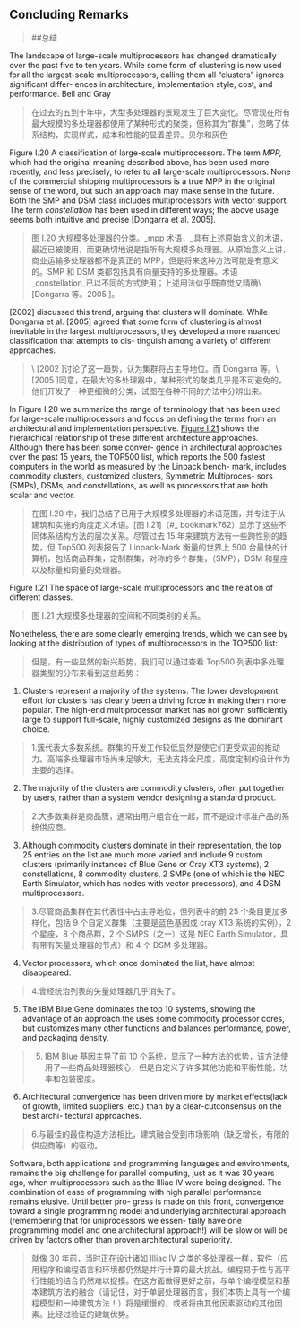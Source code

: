 ## Concluding Remarks

> ##总结

The landscape of large-scale multiprocessors has changed dramatically over the past five to ten years. While some form of clustering is now used for all the largest-scale multiprocessors, calling them all “clusters” ignores significant differ- ences in architecture, implementation style, cost, and performance. Bell and Gray

> 在过去的五到十年中，大型多处理器的景观发生了巨大变化。尽管现在所有最大规模的多处理器都使用了某种形式的聚类，但称其为“群集”，忽略了体系结构，实现样式，成本和性能的显着差异。贝尔和灰色

Figure I.20 A classification of large-scale multiprocessors. The term _MPP,_ which had the original meaning described above, has been used more recently, and less precisely, to refer to all large-scale multiprocessors. None of the commercial shipping multiprocessors is a true MPP in the original sense of the word, but such an approach may make sense in the future. Both the SMP and DSM class includes multiprocessors with vector support. The term _constellation_ has been used in different ways; the above usage seems both intuitive and precise \[Dongarra et al. 2005\].

> 图 I.20 大规模多处理器的分类。_mpp 术语，_具有上述原始含义的术语，最近已被使用，而更确切地说是指所有大规模多处理器。从原始意义上讲，商业运输多处理器都不是真正的 MPP，但是将来这种方法可能是有意义的。SMP 和 DSM 类都包括具有向量支持的多处理器。术语_constellation_已以不同的方式使用；上述用法似乎既直觉又精确\ [Dongarra 等。2005 \]。

\[2002\] discussed this trend, arguing that clusters will dominate. While Dongarra et al. \[2005\] agreed that some form of clustering is almost inevitable in the largest multiprocessors, they developed a more nuanced classification that attempts to dis- tinguish among a variety of different approaches.

> \ [2002 \]讨论了这一趋势，认为集群将占主导地位。而 Dongarra 等。\ [2005 \]同意，在最大的多处理器中，某种形式的聚类几乎是不可避免的，他们开发了一种更细微的分类，试图在各种不同的方法中分辨出来。

In Figure I.20 we summarize the range of terminology that has been used for large-scale multiprocessors and focus on defining the terms from an architectural and implementation perspective. [Figure I.21](#_bookmark762) shows the hierarchical relationship of these different architecture approaches. Although there has been some conver- gence in architectural approaches over the past 15 years, the TOP500 list, which reports the 500 fastest computers in the world as measured by the Linpack bench- mark, includes commodity clusters, customized clusters, Symmetric Multiproces- sors (SMPs), DSMs, and constellations, as well as processors that are both scalar and vector.

> 在图 I.20 中，我们总结了已用于大规模多处理器的术语范围，并专注于从建筑和实施的角度定义术语。[图 I.21]（#_ bookmark762）显示了这些不同体系结构方法的层次关系。尽管过去 15 年来建筑方法有一些跨性别的趋势，但 Top500 列表报告了 Linpack-Mark 衡量的世界上 500 台最快的计算机，包括商品群集，定制群集，对称的多个群集，（SMP），DSM 和星座以及标量和向量的处理器。

Figure I.21 The space of large-scale multiprocessors and the relation of different classes.

> 图 I.21 大规模多处理器的空间和不同类别的关系。

Nonetheless, there are some clearly emerging trends, which we can see by looking at the distribution of types of multiprocessors in the TOP500 list:

> 但是，有一些显然的新兴趋势，我们可以通过查看 Top500 列表中多处理器类型的分布来看到这些趋势：

1. Clusters represent a majority of the systems. The lower development effort for clusters has clearly been a driving force in making them more popular. The high-end multiprocessor market has not grown sufficiently large to support full-scale, highly customized designs as the dominant choice.

> 1.簇代表大多数系统。群集的开发工作较低显然是使它们更受欢迎的推动力。高端多处理器市场尚未足够大，无法支持全尺度，高度定制的设计作为主要的选择。

2. The majority of the clusters are commodity clusters, often put together by users, rather than a system vendor designing a standard product.

> 2.大多数集群是商品簇，通常由用户组合在一起，而不是设计标准产品的系统供应商。

3. Although commodity clusters dominate in their representation, the top 25 entries on the list are much more varied and include 9 custom clusters (primarily instances of Blue Gene or Cray XT3 systems), 2 constellations, 8 commodity clusters, 2 SMPs (one of which is the NEC Earth Simulator, which has nodes with vector processors), and 4 DSM multiprocessors.

> 3.尽管商品集群在其代表性中占主导地位，但列表中的前 25 个条目更加多样化，包括 9 个自定义群集（主要是蓝色基因或 cray XT3 系统的实例），2 个星座，8 个商品群，2 个 SMPS（之一）这是 NEC Earth Simulator，具有带有矢量处理器的节点）和 4 个 DSM 多处理器。

4. Vector processors, which once dominated the list, have almost disappeared.

> 4.曾经统治列表的矢量处理器几乎消失了。

5. The IBM Blue Gene dominates the top 10 systems, showing the advantage of an approach the uses some commodity processor cores, but customizes many other functions and balances performance, power, and packaging density.

> 5. IBM Blue 基因主导了前 10 个系统，显示了一种方法的优势，该方法使用了一些商品处理器核心，但是自定义了许多其他功能和平衡性能，功率和包装密度。

6. Architectural convergence has been driven more by market effects(lack of growth, limited suppliers, etc.) than by a clear-cutconsensus on the best archi- tectural approaches.

> 6.与最佳的最佳构造方法相比，建筑融合受到市场影响（缺乏增长，有限的供应商等）的驱动。

Software, both applications and programming languages and environments, remains the big challenge for parallel computing, just as it was 30 years ago, when multiprocessors such as the Illiac IV were being designed. The combination of ease of programming with high parallel performance remains elusive. Until better pro- gress is made on this front, convergence toward a single programming model and underlying architectural approach (remembering that for uniprocessors we essen- tially have one programming model and one architectural approach!) will be slow or will be driven by factors other than proven architectural superiority.

> 就像 30 年前，当时正在设计诸如 Illiac IV 之类的多处理器一样，软件（应用程序和编程语言和环境都仍然是并行计算的最大挑战。编程易于性与高平行性能的结合仍然难以捉摸。在这方面做得更好之前，与单个编程模型和基本建筑方法的融合（请记住，对于单层处理器而言，我们本质上具有一个编程模型和一种建筑方法！）将是缓慢的，或者将由其他因素驱动的其他因素。比经过验证的建筑优势。
